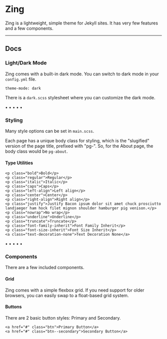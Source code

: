 # **Zing**

Zing is a lightweight, simple theme for Jekyll sites.
It has very few features and a few components.

---

## **Docs**

### Light/Dark Mode

Zing comes with a built-in dark mode. You can switch to dark mode in your `config.yml` file.
```
theme-mode: dark
```
There is a `dark.scss` stylesheet where you can customize the dark mode.

• • • • •

### Styling

Many style options can be set in `main.scss`.

Each page has a unique body class for styling, which is the "slugified" version of the page title, prefixed with "pg-".
So, for the About page, the body class would be `pg-about`.

#### Type Utilities

```
<p class="bold">Bold</p>
<p class="regular">Regular</p>
<p class="italic">Italic</p>
<p class="caps">Caps</p>
<p class="left-align">Left align</p>
<p class="center">Center</p>
<p class="right-align">Right align</p>
<p class="justify">Justify Bacon ipsum dolor sit amet chuck prosciutto landjaeger ham hock filet mignon shoulder hamburger pig venison.</p>
<p class="nowrap">No wrap</p>
<p class="underline">Underline</p>
<p class="truncate">Truncate</p>
<p class="font-family-inherit">Font Family Inherit</p>
<p class="font-size-inherit">Font Size Inherit</p>
<a class="text-decoration-none">Text Decoration None</a>
```

• • • • •

### Components

There are a few included components.

#### Grid

Zing comes with a simple flexbox grid. If you need support for older browsers, you can easily swap to a float-based grid system.

#### Buttons

There are 2 basic button styles: Primary and Secondary.
```
<a href="#" class="btn">Primary Button</a>
<a href="#" class="btn--secondary">Secondary Button</a>
```
